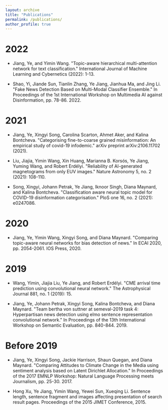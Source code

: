 ```yaml
---
layout: archive
title: "Publications"
permalink: /publications/
author_profile: true
---
```


2022
======
* Jiang, Ye, and Yimin Wang. "Topic-aware hierarchical multi-attention network for text classification." International Journal of Machine Learning and Cybernetics (2022): 1-13.

* Shao, Yi, Jiande Sun, Tianlin Zhang, Ye Jiang, Jianhua Ma, and Jing Li. "Fake News Detection Based on Multi-Modal Classifier Ensemble." In Proceedings of the 1st International Workshop on Multimedia AI against Disinformation, pp. 78-86. 2022.

2021
======
* Jiang, Ye, Xingyi Song, Carolina Scarton, Ahmet Aker, and Kalina Bontcheva. "Categorising fine-to-coarse grained misinformation: An empirical study of covid-19 infodemic." arXiv preprint arXiv:2106.11702 (2021).

* Liu, Jiajia, Yimin Wang, Xin Huang, Marianna B. Korsós, Ye Jiang, Yuming Wang, and Robert Erdélyi. "Reliability of AI-generated magnetograms from only EUV images." Nature Astronomy 5, no. 2 (2021): 108-110.

* Song, Xingyi, Johann Petrak, Ye Jiang, Iknoor Singh, Diana Maynard, and Kalina Bontcheva. "Classification aware neural topic model for COVID-19 disinformation categorisation." PloS one 16, no. 2 (2021): e0247086.

2020
======
* Jiang, Ye, Yimin Wang, Xingyi Song, and Diana Maynard. "Comparing topic-aware neural networks for bias detection of news." In ECAI 2020, pp. 2054-2061. IOS Press, 2020.

2019
======
* Wang, Yimin, Jiajia Liu, Ye Jiang, and Robert Erdélyi. "CME arrival time prediction using convolutional neural network." The Astrophysical Journal 881, no. 1 (2019): 15.

* Jiang, Ye, Johann Petrak, Xingyi Song, Kalina Bontcheva, and Diana Maynard. "Team bertha von suttner at semeval-2019 task 4: Hyperpartisan news detection using elmo sentence representation convolutional network." In Proceedings of the 13th International Workshop on Semantic Evaluation, pp. 840-844. 2019.

Before 2019
======
* Jiang, Ye, Xingyi Song, Jackie Harrison, Shaun Quegan, and Diana Maynard. "Comparing Attitudes to Climate Change in the Media using sentiment analysis based on Latent Dirichlet Allocation." In Proceedings of the 2017 EMNLP Workshop: Natural Language Processing meets Journalism, pp. 25-30. 2017.

* Hong Xu, Ye Jiang, Yimin Wang, Yewei Sun, Xueqing Li. Sentence length, sentence fragment and images affecting presentation of search result pages. Proceedings of the 2015 JIMET Conference, 2015.
